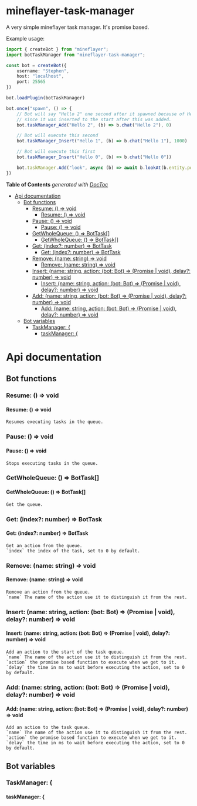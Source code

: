 # mineflayer-task-manager

A very simple mineflayer task manager. It's promise based.

Example usage:
```ts
import { createBot } from "mineflayer";
import botTaskManager from "mineflayer-task-manager";

const bot = createBot({
    username: "Stephen",
    host: "localhost",
    port: 25565
})

bot.loadPlugin(botTaskManager)

bot.once("spawn", () => {
    // Bot will say "Hello 2" one second after it spawned because of Hello 1 executing after 1000 ms,
    // since it was inserted to the start after this was added.
    bot.taskManager_Add("Hello 2", (b) => b.chat("Hello 2"), 0)

    // Bot will execute this second
    bot.taskManager_Insert("Hello 1", (b) => b.chat("Hello 1"), 1000)

    // Bot will execute this first
    bot.taskManager_Insert("Hello 0", (b) => b.chat("Hello 0"))

    bot.taskManager.Add("look", async (b) => await b.lookAt(b.entity.position.offset(0, 0, 1)), 0)
})
```

<!-- START doctoc generated TOC please keep comment here to allow auto update -->
<!-- DON'T EDIT THIS SECTION, INSTEAD RE-RUN doctoc TO UPDATE -->
**Table of Contents**  *generated with [DocToc](https://github.com/thlorenz/doctoc)*

- [Api documentation](#api-documentation)
  - [Bot functions](#bot-functions)
    - [Resume: () => void](#resume---void)
      - [Resume: () => void](#resume---void-1)
    - [Pause: () => void](#pause---void)
      - [Pause: () => void](#pause---void-1)
    - [GetWholeQueue: () => BotTask[]](#getwholequeue---bottask)
      - [GetWholeQueue: () => BotTask[]](#getwholequeue---bottask-1)
    - [Get: (index?: number) => BotTask](#get-index-number--bottask)
      - [Get: (index?: number) => BotTask](#get-index-number--bottask-1)
    - [Remove: (name: string) => void](#remove-name-string--void)
      - [Remove: (name: string) => void](#remove-name-string--void-1)
    - [Insert: (name: string, action: (bot: Bot) => (Promise<any> | void), delay?: number) => void](#insert-name-string-action-bot-bot--promiseany--void-delay-number--void)
      - [Insert: (name: string, action: (bot: Bot) => (Promise<any> | void), delay?: number) => void](#insert-name-string-action-bot-bot--promiseany--void-delay-number--void-1)
    - [Add: (name: string, action: (bot: Bot) => (Promise<any> | void), delay?: number) => void](#add-name-string-action-bot-bot--promiseany--void-delay-number--void)
      - [Add: (name: string, action: (bot: Bot) => (Promise<any> | void), delay?: number) => void](#add-name-string-action-bot-bot--promiseany--void-delay-number--void-1)
  - [Bot variables](#bot-variables)
    - [TaskManager: {](#taskmanager-)
      - [taskManager: {](#taskmanager-)

<!-- END doctoc generated TOC please keep comment here to allow auto update -->

# Api documentation

## Bot functions

### Resume: () => void

#### Resume: () => void
	Resumes executing tasks in the queue.

### Pause: () => void

#### Pause: () => void
	Stops executing tasks in the queue.

### GetWholeQueue: () => BotTask[]

#### GetWholeQueue: () => BotTask[]
	Get the queue.

### Get: (index?: number) => BotTask

#### Get: (index?: number) => BotTask
	Get an action from the queue.
	`index` the index of the task, set to 0 by default.

### Remove: (name: string) => void

#### Remove: (name: string) => void
	Remove an action from the queue.
	`name` The name of the action use it to distinguish it from the rest.

### Insert: (name: string, action: (bot: Bot) => (Promise<any> | void), delay?: number) => void

#### Insert: (name: string, action: (bot: Bot) => (Promise<any> | void), delay?: number) => void
	Add an action to the start of the task queue.
	`name` The name of the action use it to distinguish it from the rest.
	`action` the promise based function to execute when we get to it.
	`delay` the time in ms to wait before executing the action, set to 0 by default.

### Add: (name: string, action: (bot: Bot) => (Promise<any> | void), delay?: number) => void

#### Add: (name: string, action: (bot: Bot) => (Promise<any> | void), delay?: number) => void
	Add an action to the task queue.
	`name` The name of the action use it to distinguish it from the rest.
	`action` the promise based function to execute when we get to it.
	`delay` the time in ms to wait before executing the action, set to 0 by default.

## Bot variables

### TaskManager: {

#### taskManager: {